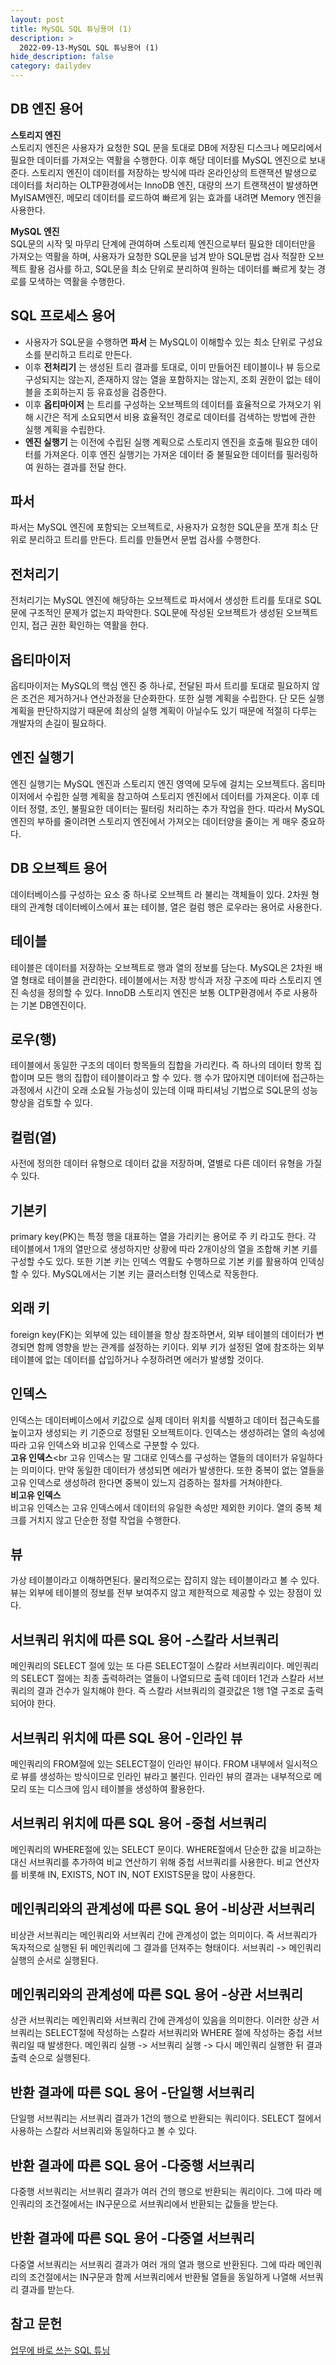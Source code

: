 ```yaml
---
layout: post
title: MySQL SQL 튜닝용어 (1)
description: >
  2022-09-13-MySQL SQL 튜닝용어 (1)
hide_description: false
category: dailydev
---
```


## DB 엔진 용어
__스토리지 엔진__<br>
스토리지 엔진은 사용자가 요청한 SQL 문을 토대로 DB에 저장된 디스크나 메모리에서 필요한 데이터를 가져오는 역활을 수행한다.
이후 해당 데이터를 MySQL 엔진으로 보내준다. 스토리지 엔진이 데이터를 저장하는 방식에 따라 온라인상의 트랜잭션 발생으로 데이터를 처리하는 OLTP환경에서는 InnoDB 엔진, 대량의 쓰기 트랜잭션이 발생하면 MyISAM엔진, 메모리 데이터를 로드하여 빠르게 읽는 효과를 내려면 Memory 엔진을 사용한다.<br>

__MySQL 엔진__<br>
SQL문의 시작 및 마무리 단계에 관여하며 스토리제 엔진으로부터 필요한 데이터만을 가져오는 역활을 하며, 사용자가 요청한 SQL문을 넘겨 받아 SQL문법 검사 적잘한 오브젝트 활용 검사를 하고, SQL문을 최소 단위로 분리하여 원하는 데이터를 빠르게 찾는 경로를 모색하는 역활을 수행한다.

## SQL 프로세스 용어
- 사용자가 SQL문을 수행하면 __파서__ 는 MySQL이 이해할수 있는 최소 단위로 구성요소를 분리하고 트리로 만든다. 
- 이후 __전처리기__ 는 생성된 트리 결과를 토대로, 이미 만들어진 테이블이나 뷰 등으로 구성되지는 않는지, 존재하지 않는 열을 포함하지는 않는지, 조회 권한이 없는 테이블을 조회하는지 등 유효성을 검증한다. 
- 이후 __옵티마이저__ 는 트리를 구성하는 오브젝트의 데이터를 효율적으로 가져오기 위해 시간은 적게 소요되면서 비용 효율적인 경로로 데이터를 검색하는 방법에 관한 실행 계획을 수립한다. 
- __엔진 실행기__ 는 이전에 수립된 실행 계획으로 스토리지 엔진을 호출해 필요한 데이터를 가져온다. 이후 엔진 실행기는 가져온 데이터 중 불필요한 데이터를 필러링하여 원하는 결과를 전달 한다.

## 파서
파서는 MySQL 엔진에 포함되는 오브젝트로, 사용자가 요청한 SQL문을 쪼개 최소 단위로 분리하고 트리를 만든다. 트리를 만들면서 문법 검사를 수행한다.

## 전처리기 
전처리기는 MySQL 엔진에 해당하는 오브젝트로 파서에서 생성한 트리를 토대로 SQL문에 구조적인 문제가 없는지 파악한다. SQL문에 작성된 오브젝트가 생성된 오브젝트인지, 접근 권한 확인하는 역활을 한다.

## 옵티마이저 
옵티마이저는 MySQL의 핵심 엔진 중 하나로, 전달된 파서 트리를 토대로 필요하지 않은 조건은 제거하거나 연산과정을 단순화한다. 또한 실행 계획을 수립한다. 단 모든 실행 계획을 판단하지않기 때문에 최상의 실행 계획이 아닐수도 있기 때문에 적절히 다루는 개발자의 손길이 필요하다.

## 엔진 실행기
엔진 실행기는 MySQL 엔진과 스토리지 엔진 영역에 모두에 걸치는 오브젝트다. 옵티마이저에서 수립한 실행 계획을 참고하여 스토리지 엔진에서 데이터를 가져온다. 이후 데이터 정렬, 조인, 불필요한 데이터는 필터링 처리하는 추가 작업을 한다. 따라서 MySQL 엔진의 부하를 줄이려면 스토리지 엔진에서 가져오는 데이터양을 줄이는 게 매우 중요하다.

## DB 오브젝트 용어
데이터베이스를 구성하는 요소 중 하나로 오브젝트 라 불리는 객체들이 있다. 2차원 형태의 관계형 데이터베이스에서 표는 테이블, 열은 컬럼 행은 로우라는 용어로 사용한다.

## 테이블
테이블은 데이터를 저장하는 오브젝트로 행과 열의 정보를 담는다.
MySQL은 2차원 배열 형태로 테이블을 관리한다. 테이블에서는 저장 방식과 저장 구조에 따라 스토리지 엔진 속성을 정의할 수 있다. InnoDB 스토리지 엔진은 보통 OLTP환경에서 주로 사용하는 기본 DB엔진이다.

## 로우(행)
테이블에서 동일한 구조의 데이터 항목들의 집합을 가리킨다. 즉 하나의 데이터 항목 집합이며 모든 행의 집합이 테이블이라고 할 수 있다. 행 수가 많아지면 데이터에 접근하는 과정에서 시간이 오래 소요될 가능성이 있는데 이때 파티셔닝 기법으로 SQL문의 성능 향상을 검토할 수 있다.

## 컬럼(열)
사전에 정의한 데이터 유형으로 데이터 값을 저장하며, 열별로 다른 데이터 유형을 가질 수 있다.

## 기본키 
primary key(PK)는 특정 행을 대표하는 열을 가리키는 용어로 주 키 라고도 한다. 각 테이블에서 1개의 열만으로 생성하지만 상황에 따라 2개이상의 열을 조합해 키본 키를 구성할 수도 있다. 또한 기본 키는 인덱스 역활도 수행하므로 기본 키를 활용하여 인덱싱할 수 있다. MySQL에서는 기본 키는 클러스터형 인덱스로 작동한다. 

## 외래 키
foreign key(FK)는 외부에 있는 테이블을 항상 참조하면서, 외부 테이블의 데이터가 변경되면 함께 영향을 받는 관계를 설정하는 키이다. 외부 키가 설정된 열에 참조하는 외부테이블에 없는 데이터를 삽입하거나 수정하려면 에러가 발생할 것이다.

## 인덱스
인덱스는 데이터베이스에서 키값으로 실제 데이터 위치를 식별하고 데이터 접근속도를 높이고자 생성되는 키 기준으로 정렬된 오브젝트이다.
인덱스는 생성하려는 열의 속성에 따라 고유 인덱스와 비고유 인덱스로 구분할 수 있다. <br>
__고유 인덱스__<br
고유 인덱스는 말 그대로 인덱스를 구성하는 열들의 데이터가 유일하다는 의미이다. 만약 동일한 데이터가 생성되면 에러가 발생한다. 또한 중복이 없는 열들을 고유 인덱스로 생성하려 한다면 중복이 있느지 검증하는 절차를 거쳐야한다.<br>
__비고유 인덱스__<br>
비고유 인덱스는 고유 인덱스에서 데이터의 유일한 속성만 제외한 키이다.
열의 중복 체크를 거치지 않고 단순한 정렬 작업을 수행한다.

## 뷰
가상 테이블이라고 이해하면된다. 물리적으로는 잡히지 않는 테이블이라고 볼 수 있다. 뷰는 외부에 테이블의 정보를 전부 보여주지 않고 제한적으로 제공할 수 있는 장점이 있다.

## 서브쿼리 위치에 따른 SQL 용어 -스칼라 서브쿼리
메인쿼리의 SELECT 절에 있는 또 다른 SELECT절이 스칼라 서브쿼리이다.
메인쿼리의 SELECT 절에는 최종 출력하려는 열들이 나열되므로 출력 데이터 1건과 스칼라 서브쿼리의 결과 건수가 일치해야 한다. 즉 스칼라 서브쿼리의 결괏값은 1행 1열 구조로 출력되어야 한다. 

## 서브쿼리 위치에 따른 SQL 용어 -인라인 뷰
메인쿼리의 FROM절에 있는 SELECT절이 인라인 뷰이다. FROM 내부에서 일시적으로 뷰를 생성하는 방식이므로 인라인 뷰라고 불린다. 인라인 뷰의 결과는 내부적으로 메모리 또는 디스크에 임시 테이블을 생성하여 활용한다.

## 서브쿼리 위치에 따른 SQL 용어 -중첩 서브쿼리
메인쿼리의 WHERE절에 있는 SELECT 문이다. WHERE절에서 단순한 값을 비교하는 대신 서브쿼리를 추가하여 비교 연산하기 위해 중첩 서브쿼리를 사용한다. 비교 연산자를 비롯해 IN, EXISTS, NOT IN, NOT EXISTS문을 많이 사용한다.

## 메인쿼리와의 관계성에 따른 SQL 용어 -비상관 서브쿼리
비상관 서브쿼리는 메인쿼리와 서브쿼리 간에 관계성이 없는 의미이다.
즉 서브쿼리가 독자적으로 실행된 뒤 메인쿼리에 그 결과를 던져주는 형태이다. 서브쿼리 -> 메인쿼리 실행의 순서로 실행된다.

## 메인쿼리와의 관계성에 따른 SQL 용어 -상관 서브쿼리
상관 서브쿼리는 메인쿼리와 서브쿼리 간에 관계성이 있음을 의미한다.
이러한 상관 서브쿼리는 SELECT절에 작성하는 스칼라 서브쿼리와 WHERE 절에 작성하는 중첩 서브쿼리일 때 발생한다. 메인쿼리 실행 -> 서브쿼리 실행 -> 다시 메인쿼리 실행한 뒤 결과 출력 순으로 실행된다.

## 반환 결과에 따른 SQL 용어 -단일행 서브쿼리
단일행 서브쿼리는 서브쿼리 결과가 1건의 행으로 반환되는 쿼리이다.
SELECT 절에서 사용하는 스칼라 서브쿼리와 동일하다고 볼 수 있다.

## 반환 결과에 따른 SQL 용어 -다중행 서브쿼리
다중행 서브쿼리는 서브쿼리 결과가 여러 건의 행으로 반환되는 쿼리이다.
그에 따라 메인쿼리의 조건절에서는 IN구문으로 서브쿼리에서 반환되는 값들을 받는다.

## 반환 결과에 따른 SQL 용어 -다중열 서브쿼리
다중열 서브쿼리는 서브쿼리 결과가 여러 개의 열과 행으로 반환된다.
그에 따라 메인쿼리의 조건절에서는 IN구문과 함께 서브쿼리에서 반환될 열들을 동일하게 나열해 서브쿼리 결과를 받는다.

## 참고 문헌

[업무에 바로 쓰는 SQL 튜닝](http://www.yes24.com/Product/Goods/102382080)
